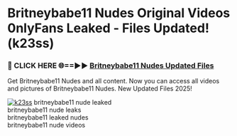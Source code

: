 # Britneybabe11 Nudes Original Videos 0nlyFans Leaked - Files Updated! (k23ss)

<h3>🔴 CLICK HERE 🌐==►► <a href="https://tinyurl.com/yc6ubb5a" rel="nofollow">Britneybabe11 Nudes Updated Files</a></h3>

Get Britneybabe11 Nudes and all content. Now you can access all videos and pictures of Britneybabe11 Nudes. New Updated Files 2025!

[![k23ss](https://i.imgur.com/7eu0CRL.gif)](https://tinyurl.com/yc6ubb5a)
britneybabe11 nude leaked<br>
britneybabe11 nude leaks<br>
britneybabe11 leaked nudes<br>
britneybabe11 nude videos